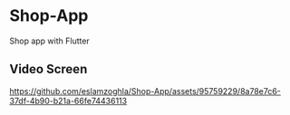 # Shop-App
Shop app with Flutter 

## Video Screen

https://github.com/eslamzoghla/Shop-App/assets/95759229/8a78e7c6-37df-4b90-b21a-66fe74436113

